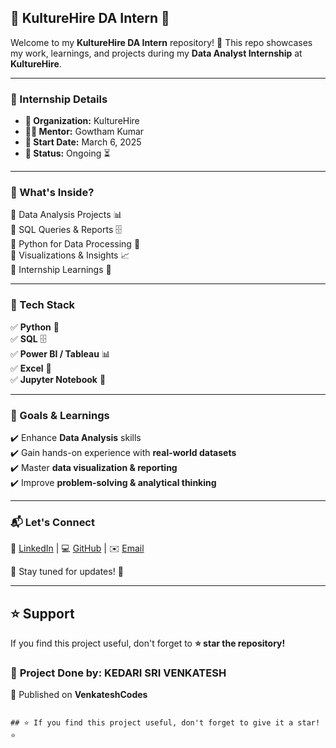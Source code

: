 ## 🌟 KultureHire DA Intern 🎯  

Welcome to my **KultureHire DA Intern** repository! 🚀 This repo showcases my work, learnings, and projects during my **Data Analyst Internship** at **KultureHire**.  

---

### 📌 Internship Details  

- **🏢 Organization:** KultureHire  
- **👨‍🏫 Mentor:** Gowtham Kumar  
- **📅 Start Date:** March 6, 2025
- **📍 Status:** Ongoing ⏳  

---

### 📂 What's Inside?  

🔹 Data Analysis Projects 📊  
🔹 SQL Queries & Reports 🗄️  
🔹 Python for Data Processing 🐍  
🔹 Visualizations & Insights 📈  
🔹 Internship Learnings 📖  

---

### 🔧 Tech Stack  

✅ **Python** 🐍  
✅ **SQL** 🗄️  
✅ **Power BI / Tableau** 📊  
✅ **Excel** 📑  
✅ **Jupyter Notebook** 📓  

---

### 🚀 Goals & Learnings  

✔️ Enhance **Data Analysis** skills  
✔️ Gain hands-on experience with **real-world datasets**  
✔️ Master **data visualization & reporting**  
✔️ Improve **problem-solving & analytical thinking**  

---

### 📬 Let's Connect  

💼 [LinkedIn](https://www.linkedin.com/in/kedari-sri-venkatesh-359056347) | 💻 [GitHub](https://github.com/venkateshcodes) | ✉️ [Email](srivenkatesh6.k@gmail.com)  

🔔 Stay tuned for updates! 🌟  

---

## ⭐ Support  
If you find this project useful, don't forget to **⭐ star the repository!**  

### 📌 **Project Done by:** **KEDARI SRI VENKATESH**  
📢 Published on **VenkateshCodes**  
```

## ⭐ If you find this project useful, don't forget to give it a star! ⭐
